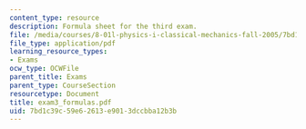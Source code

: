 ```yaml
---
content_type: resource
description: Formula sheet for the third exam.
file: /media/courses/8-01l-physics-i-classical-mechanics-fall-2005/7bd1c39c59e62613e9013dccbba12b3b_exam3_formulas.pdf
file_type: application/pdf
learning_resource_types:
- Exams
ocw_type: OCWFile
parent_title: Exams
parent_type: CourseSection
resourcetype: Document
title: exam3_formulas.pdf
uid: 7bd1c39c-59e6-2613-e901-3dccbba12b3b
---
```

